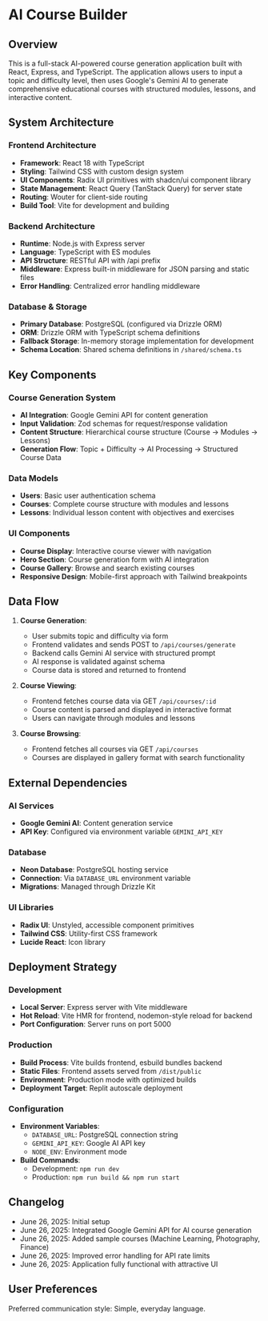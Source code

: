 # AI Course Builder

## Overview

This is a full-stack AI-powered course generation application built with React, Express, and TypeScript. The application allows users to input a topic and difficulty level, then uses Google's Gemini AI to generate comprehensive educational courses with structured modules, lessons, and interactive content.

## System Architecture

### Frontend Architecture
- **Framework**: React 18 with TypeScript
- **Styling**: Tailwind CSS with custom design system
- **UI Components**: Radix UI primitives with shadcn/ui component library
- **State Management**: React Query (TanStack Query) for server state
- **Routing**: Wouter for client-side routing
- **Build Tool**: Vite for development and building

### Backend Architecture
- **Runtime**: Node.js with Express server
- **Language**: TypeScript with ES modules
- **API Structure**: RESTful API with /api prefix
- **Middleware**: Express built-in middleware for JSON parsing and static files
- **Error Handling**: Centralized error handling middleware

### Database & Storage
- **Primary Database**: PostgreSQL (configured via Drizzle ORM)
- **ORM**: Drizzle ORM with TypeScript schema definitions
- **Fallback Storage**: In-memory storage implementation for development
- **Schema Location**: Shared schema definitions in `/shared/schema.ts`

## Key Components

### Course Generation System
- **AI Integration**: Google Gemini API for content generation
- **Input Validation**: Zod schemas for request/response validation
- **Content Structure**: Hierarchical course structure (Course → Modules → Lessons)
- **Generation Flow**: Topic + Difficulty → AI Processing → Structured Course Data

### Data Models
- **Users**: Basic user authentication schema
- **Courses**: Complete course structure with modules and lessons
- **Lessons**: Individual lesson content with objectives and exercises

### UI Components
- **Course Display**: Interactive course viewer with navigation
- **Hero Section**: Course generation form with AI integration
- **Course Gallery**: Browse and search existing courses
- **Responsive Design**: Mobile-first approach with Tailwind breakpoints

## Data Flow

1. **Course Generation**:
   - User submits topic and difficulty via form
   - Frontend validates and sends POST to `/api/courses/generate`
   - Backend calls Gemini AI service with structured prompt
   - AI response is validated against schema
   - Course data is stored and returned to frontend

2. **Course Viewing**:
   - Frontend fetches course data via GET `/api/courses/:id`
   - Course content is parsed and displayed in interactive format
   - Users can navigate through modules and lessons

3. **Course Browsing**:
   - Frontend fetches all courses via GET `/api/courses`
   - Courses are displayed in gallery format with search functionality

## External Dependencies

### AI Services
- **Google Gemini AI**: Content generation service
- **API Key**: Configured via environment variable `GEMINI_API_KEY`

### Database
- **Neon Database**: PostgreSQL hosting service
- **Connection**: Via `DATABASE_URL` environment variable
- **Migrations**: Managed through Drizzle Kit

### UI Libraries
- **Radix UI**: Unstyled, accessible component primitives
- **Tailwind CSS**: Utility-first CSS framework
- **Lucide React**: Icon library

## Deployment Strategy

### Development
- **Local Server**: Express server with Vite middleware
- **Hot Reload**: Vite HMR for frontend, nodemon-style reload for backend
- **Port Configuration**: Server runs on port 5000

### Production
- **Build Process**: Vite builds frontend, esbuild bundles backend
- **Static Files**: Frontend assets served from `/dist/public`
- **Environment**: Production mode with optimized builds
- **Deployment Target**: Replit autoscale deployment

### Configuration
- **Environment Variables**: 
  - `DATABASE_URL`: PostgreSQL connection string
  - `GEMINI_API_KEY`: Google AI API key
  - `NODE_ENV`: Environment mode
- **Build Commands**: 
  - Development: `npm run dev`
  - Production: `npm run build && npm run start`

## Changelog

- June 26, 2025: Initial setup
- June 26, 2025: Integrated Google Gemini API for AI course generation
- June 26, 2025: Added sample courses (Machine Learning, Photography, Finance)
- June 26, 2025: Improved error handling for API rate limits
- June 26, 2025: Application fully functional with attractive UI

## User Preferences

Preferred communication style: Simple, everyday language.